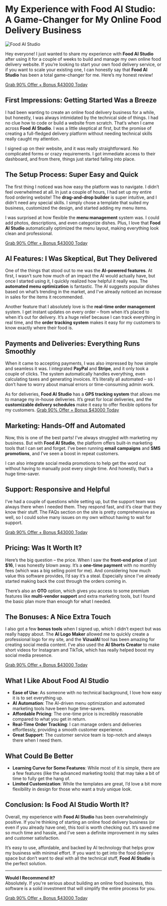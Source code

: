 # My Experience with Food AI Studio: A Game-Changer for My Online Food Delivery Business

![Food AI Studio](https://digitalpromoreviews.com/wp-content/uploads/2025/02/food-ai-studio-9.png)

Hey everyone! I just wanted to share my experience with **Food AI Studio** after using it for a couple of weeks to build and manage my own online food delivery website. If you’re looking to start your own food delivery service, or if you want to scale your existing one, I can honestly say that **Food AI Studio** has been a total game-changer for me. Here’s my honest review!

[Grab 90% Offer + Bonus $43000 Today](https://warriorplus.com/o2/a/nk1ybmn/0)

## First Impressions: Getting Started Was a Breeze

I had been wanting to create an online food delivery business for a while, but honestly, I was always intimidated by the technical side of things. I had no clue how to code or build a website from scratch. That’s when I came across **Food AI Studio**. I was a little skeptical at first, but the promise of creating a full-fledged delivery platform without needing technical skills really caught my attention.

I signed up on their website, and it was really straightforward. No complicated forms or crazy requirements. I got immediate access to their dashboard, and from there, things just started falling into place.

## The Setup Process: Super Easy and Quick

The first thing I noticed was how easy the platform was to navigate. I didn’t feel overwhelmed at all. In just a couple of hours, I had set up my entire food ordering website! The **drag-and-drop builder** is super intuitive, and I didn’t need any special skills. I simply chose a template that suited my business, customized the design, and started adding my menu items.

I was surprised at how flexible the **menu management** system was. I could add photos, descriptions, and even categorize dishes. Plus, I love that **Food AI Studio** automatically optimized the menu layout, making everything look clean and professional. 

[Grab 90% Offer + Bonus $43000 Today](https://warriorplus.com/o2/a/nk1ybmn/0)
## AI Features: I Was Skeptical, But They Delivered

One of the things that stood out to me was the **AI-powered features**. At first, I wasn’t sure how much of an impact the AI would actually have, but once I started using it, I quickly realized how helpful it really was. The **automated menu optimization** is fantastic. The AI suggests popular dishes based on what’s trending in the market, and I’ve already noticed an increase in sales for the items it recommended.

Another feature that I absolutely love is the **real-time order management** system. I get instant updates on every order – from when it’s placed to when it’s out for delivery. It’s a huge relief because I can track everything in real time, and the **order tracking system** makes it easy for my customers to know exactly where their food is.

## Payments and Deliveries: Everything Runs Smoothly

When it came to accepting payments, I was also impressed by how simple and seamless it was. I integrated **PayPal** and **Stripe**, and it only took a couple of clicks. The system automatically handles everything, even calculating taxes and generating invoices. It’s literally all automated – so I don’t have to worry about manual errors or time-consuming admin work.

As for deliveries, **Food AI Studio** has a **GPS tracking system** that allows me to manage my in-house deliveries. It’s great for local deliveries, and the **customizable delivery schedules** make it easy to offer flexible options for my customers.
[Grab 90% Offer + Bonus $43000 Today](https://warriorplus.com/o2/a/nk1ybmn/0)
## Marketing: Hands-Off and Automated

Now, this is one of the best parts! I’ve always struggled with marketing my business. But with **Food AI Studio**, the platform offers built-in marketing tools that I can set and forget. I’ve been running **email campaigns** and **SMS promotions**, and I’ve seen a boost in repeat customers. 

I can also integrate social media promotions to help get the word out without having to manually post every single time. And honestly, that’s a huge time-saver. 

## Support: Responsive and Helpful

I’ve had a couple of questions while setting up, but the support team was always there when I needed them. They respond fast, and it’s clear that they know their stuff. The FAQs section on the site is pretty comprehensive as well, so I could solve many issues on my own without having to wait for support.

[Grab 90% Offer + Bonus $43000 Today](https://warriorplus.com/o2/a/nk1ybmn/0)

## Pricing: Was It Worth It?

Here’s the big question – the price. When I saw the **front-end price** of just **$16**, I was honestly blown away. It’s a **one-time payment** with no monthly fees (which was a big selling point for me). And considering how much value this software provides, I’d say it’s a steal. Especially since I’ve already started making back the cost through the orders coming in. 

There’s also an **OTO** option, which gives you access to some premium features like **multi-vendor support** and extra marketing tools, but I found the basic plan more than enough for what I needed.

## The Bonuses: A Nice Extra Touch

I also got a few **bonus tools** when I signed up, which I didn’t expect but was really happy about. The **AI Logo Maker** allowed me to quickly create a professional logo for my site, and the **VizualAI** tool has been amazing for creating social media content. I’ve also used the **AI Shorts Creator** to make short videos for Instagram and TikTok, which has really helped boost my social media presence.

[Grab 90% Offer + Bonus $43000 Today](https://warriorplus.com/o2/a/nk1ybmn/0)

## What I Like About Food AI Studio

- **Ease of Use**: As someone with no technical background, I love how easy it is to set everything up.
- **AI Automation**: The AI-driven menu optimization and automated marketing tools have been huge time-savers.
- **Affordable Pricing**: The one-time price is incredibly reasonable compared to what you get in return.
- **Real-Time Order Tracking**: I can manage orders and deliveries effortlessly, providing a smooth customer experience.
- **Great Support**: The customer service team is top-notch and always there when I need them.

## What Could Be Better

- **Learning Curve for Some Features**: While most of it is simple, there are a few features (like the advanced marketing tools) that may take a bit of time to fully get the hang of.
- **Limited Customization**: While the templates are great, I’d love a bit more flexibility in design for those who want a truly unique look.

## Conclusion: Is Food AI Studio Worth It?

Overall, my experience with **Food AI Studio** has been overwhelmingly positive. If you’re thinking of starting an online food delivery business (or even if you already have one), this tool is worth checking out. It’s saved me so much time and hassle, and I’ve seen a definite improvement in my sales and customer satisfaction. 

It’s easy to use, affordable, and backed by AI technology that helps grow my business with minimal effort. If you want to get into the food delivery space but don’t want to deal with all the technical stuff, **Food AI Studio** is the perfect solution.

---

**Would I Recommend It?**  
Absolutely. If you're serious about building an online food business, this software is a solid investment that will simplify the entire process for you.

[Grab 90% Offer + Bonus $43000 Today](https://warriorplus.com/o2/a/nk1ybmn/0)
